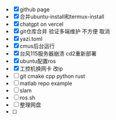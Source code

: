 * [x] github page
* [x] 合并ubuntu-install和termux-install
* [x] chatgpt on vercel
* [x] git仓库合并 验证多端维护 不方便 取消
* [x] yazi.toml
* [x] cmus后台运行
* [x] 台风115服务器崩溃 cd2重新部署
* [x] ubuntu配置ros 
* [x] 工控机换网卡 改ip
* [ ] git cmake cpp python rust
* [ ] matlab repo example
* [ ] slam
* [ ] ros.sh 
* [ ] 整理网盘
* [ ] 
